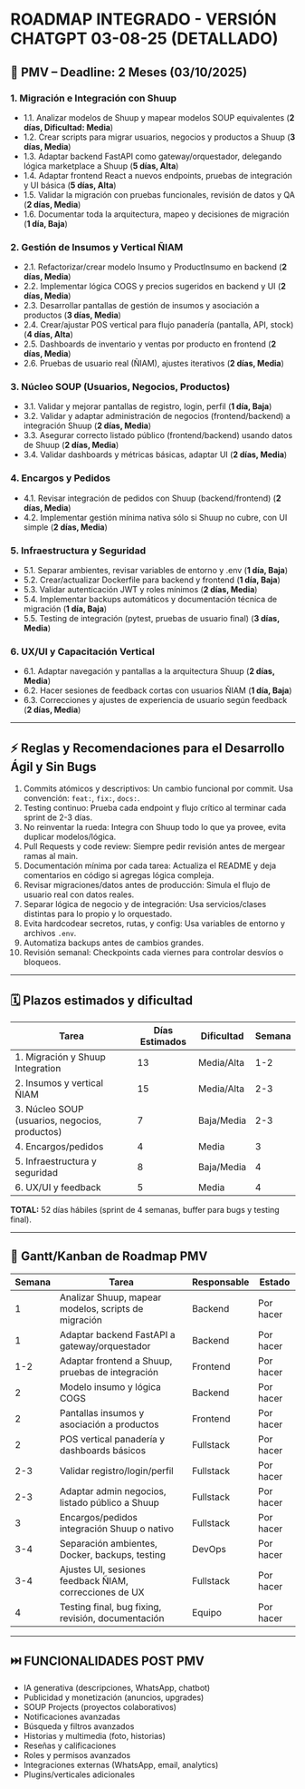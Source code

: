 
# ROADMAP INTEGRADO - VERSIÓN CHATGPT 03-08-25 (DETALLADO)

## 🚀 PMV – Deadline: 2 Meses (03/10/2025)

### 1. Migración e Integración con Shuup
- 1.1. Analizar modelos de Shuup y mapear modelos SOUP equivalentes (**2 días, Dificultad: Media**)
- 1.2. Crear scripts para migrar usuarios, negocios y productos a Shuup (**3 días, Media**)
- 1.3. Adaptar backend FastAPI como gateway/orquestador, delegando lógica marketplace a Shuup (**5 días, Alta**)
- 1.4. Adaptar frontend React a nuevos endpoints, pruebas de integración y UI básica (**5 días, Alta**)
- 1.5. Validar la migración con pruebas funcionales, revisión de datos y QA (**2 días, Media**)
- 1.6. Documentar toda la arquitectura, mapeo y decisiones de migración (**1 día, Baja**)

### 2. Gestión de Insumos y Vertical ÑIAM
- 2.1. Refactorizar/crear modelo Insumo y ProductInsumo en backend (**2 días, Media**)
- 2.2. Implementar lógica COGS y precios sugeridos en backend y UI (**2 días, Media**)
- 2.3. Desarrollar pantallas de gestión de insumos y asociación a productos (**3 días, Media**)
- 2.4. Crear/ajustar POS vertical para flujo panadería (pantalla, API, stock) (**4 días, Alta**)
- 2.5. Dashboards de inventario y ventas por producto en frontend (**2 días, Media**)
- 2.6. Pruebas de usuario real (ÑIAM), ajustes iterativos (**2 días, Media**)

### 3. Núcleo SOUP (Usuarios, Negocios, Productos)
- 3.1. Validar y mejorar pantallas de registro, login, perfil (**1 día, Baja**)
- 3.2. Validar y adaptar administración de negocios (frontend/backend) a integración Shuup (**2 días, Media**)
- 3.3. Asegurar correcto listado público (frontend/backend) usando datos de Shuup (**2 días, Media**)
- 3.4. Validar dashboards y métricas básicas, adaptar UI (**2 días, Media**)

### 4. Encargos y Pedidos
- 4.1. Revisar integración de pedidos con Shuup (backend/frontend) (**2 días, Media**)
- 4.2. Implementar gestión mínima nativa sólo si Shuup no cubre, con UI simple (**2 días, Media**)

### 5. Infraestructura y Seguridad
- 5.1. Separar ambientes, revisar variables de entorno y .env (**1 día, Baja**)
- 5.2. Crear/actualizar Dockerfile para backend y frontend (**1 día, Baja**)
- 5.3. Validar autenticación JWT y roles mínimos (**2 días, Media**)
- 5.4. Implementar backups automáticos y documentación técnica de migración (**1 día, Baja**)
- 5.5. Testing de integración (pytest, pruebas de usuario final) (**3 días, Media**)

### 6. UX/UI y Capacitación Vertical
- 6.1. Adaptar navegación y pantallas a la arquitectura Shuup (**2 días, Media**)
- 6.2. Hacer sesiones de feedback cortas con usuarios ÑIAM (**1 día, Baja**)
- 6.3. Correcciones y ajustes de experiencia de usuario según feedback (**2 días, Media**)

---

## ⚡ Reglas y Recomendaciones para el Desarrollo Ágil y Sin Bugs

1. Commits atómicos y descriptivos: Un cambio funcional por commit. Usa convención: `feat:`, `fix:`, `docs:`.
2. Testing continuo: Prueba cada endpoint y flujo crítico al terminar cada sprint de 2-3 días.
3. No reinventar la rueda: Integra con Shuup todo lo que ya provee, evita duplicar modelos/lógica.
4. Pull Requests y code review: Siempre pedir revisión antes de mergear ramas al main.
5. Documentación mínima por cada tarea: Actualiza el README y deja comentarios en código si agregas lógica compleja.
6. Revisar migraciones/datos antes de producción: Simula el flujo de usuario real con datos reales.
7. Separar lógica de negocio y de integración: Usa servicios/clases distintas para lo propio y lo orquestado.
8. Evita hardcodear secretos, rutas, y config: Usa variables de entorno y archivos `.env`.
9. Automatiza backups antes de cambios grandes.
10. Revisión semanal: Checkpoints cada viernes para controlar desvíos o bloqueos.

---

## 🗓️ Plazos estimados y dificultad

| Tarea                                         | Días Estimados | Dificultad   | Semana       |
|-----------------------------------------------|----------------|--------------|--------------|
| 1. Migración y Shuup Integration              | 13             | Media/Alta   | 1-2          |
| 2. Insumos y vertical ÑIAM                    | 15             | Media/Alta   | 2-3          |
| 3. Núcleo SOUP (usuarios, negocios, productos)| 7              | Baja/Media   | 2-3          |
| 4. Encargos/pedidos                           | 4              | Media        | 3            |
| 5. Infraestructura y seguridad                | 8              | Baja/Media   | 4            |
| 6. UX/UI y feedback                           | 5              | Media        | 4            |

**TOTAL:** 52 días hábiles (sprint de 4 semanas, buffer para bugs y testing final).

---

## 🔎 Gantt/Kanban de Roadmap PMV

| Semana | Tarea                                                         | Responsable | Estado      |
|--------|---------------------------------------------------------------|-------------|-------------|
| 1      | Analizar Shuup, mapear modelos, scripts de migración          | Backend     | Por hacer   |
| 1      | Adaptar backend FastAPI a gateway/orquestador                 | Backend     | Por hacer   |
| 1-2    | Adaptar frontend a Shuup, pruebas de integración              | Frontend    | Por hacer   |
| 2      | Modelo insumo y lógica COGS                                   | Backend     | Por hacer   |
| 2      | Pantallas insumos y asociación a productos                    | Frontend    | Por hacer   |
| 2      | POS vertical panadería y dashboards básicos                   | Fullstack   | Por hacer   |
| 2-3    | Validar registro/login/perfil                                 | Fullstack   | Por hacer   |
| 2-3    | Adaptar admin negocios, listado público a Shuup               | Fullstack   | Por hacer   |
| 3      | Encargos/pedidos integración Shuup o nativo                   | Fullstack   | Por hacer   |
| 3-4    | Separación ambientes, Docker, backups, testing                | DevOps      | Por hacer   |
| 3-4    | Ajustes UI, sesiones feedback ÑIAM, correcciones de UX        | Fullstack   | Por hacer   |
| 4      | Testing final, bug fixing, revisión, documentación            | Equipo      | Por hacer   |

---

## ⏭️ FUNCIONALIDADES POST PMV

- IA generativa (descripciones, WhatsApp, chatbot)
- Publicidad y monetización (anuncios, upgrades)
- SOUP Projects (proyectos colaborativos)
- Notificaciones avanzadas
- Búsqueda y filtros avanzados
- Historias y multimedia (foto, historias)
- Reseñas y calificaciones
- Roles y permisos avanzados
- Integraciones externas (WhatsApp, email, analytics)
- Plugins/verticales adicionales
